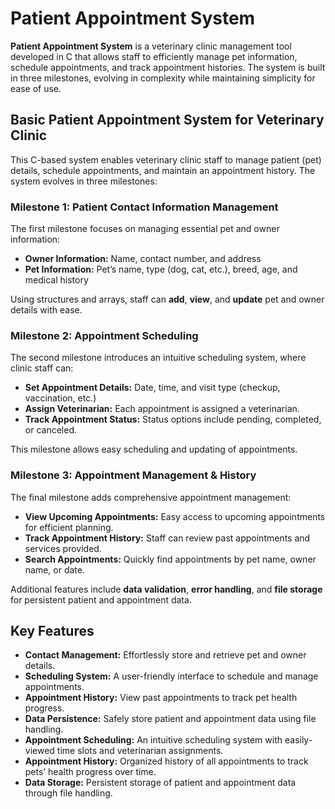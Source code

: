 # Patient Appointment System

**Patient Appointment System** is a veterinary clinic management tool developed in C that allows staff to efficiently manage pet information, schedule appointments, and track appointment histories. The system is built in three milestones, evolving in complexity while maintaining simplicity for ease of use.

## Basic Patient Appointment System for Veterinary Clinic

This C-based system enables veterinary clinic staff to manage patient (pet) details, schedule appointments, and maintain an appointment history. The system evolves in three milestones:

### Milestone 1: Patient Contact Information Management
The first milestone focuses on managing essential pet and owner information:
- **Owner Information:** Name, contact number, and address
- **Pet Information:** Pet’s name, type (dog, cat, etc.), breed, age, and medical history

Using structures and arrays, staff can **add**, **view**, and **update** pet and owner details with ease.

### Milestone 2: Appointment Scheduling
The second milestone introduces an intuitive scheduling system, where clinic staff can:
- **Set Appointment Details:** Date, time, and visit type (checkup, vaccination, etc.)
- **Assign Veterinarian:** Each appointment is assigned a veterinarian.
- **Track Appointment Status:** Status options include pending, completed, or canceled.

This milestone allows easy scheduling and updating of appointments.

### Milestone 3: Appointment Management & History
The final milestone adds comprehensive appointment management:
- **View Upcoming Appointments:** Easy access to upcoming appointments for efficient planning.
- **Track Appointment History:** Staff can review past appointments and services provided.
- **Search Appointments:** Quickly find appointments by pet name, owner name, or date.

Additional features include **data validation**, **error handling**, and **file storage** for persistent patient and appointment data.

## Key Features

- **Contact Management:** Effortlessly store and retrieve pet and owner details.
- **Scheduling System:** A user-friendly interface to schedule and manage appointments.
- **Appointment History:** View past appointments to track pet health progress.
- **Data Persistence:** Safely store patient and appointment data using file handling.
- **Appointment Scheduling:** An intuitive scheduling system with easily-viewed time slots and veterinarian assignments.
- **Appointment History:** Organized history of all appointments to track pets’ health progress over time.
- **Data Storage:** Persistent storage of patient and appointment data through file handling.
